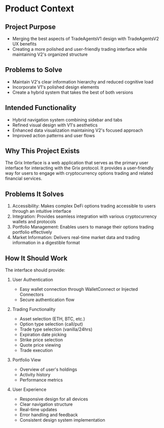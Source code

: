 # Product Context

## Project Purpose
- Merging the best aspects of TradeAgentsV1 design with TradeAgentsV2 UX benefits
- Creating a more polished and user-friendly trading interface while maintaining V2's organized structure

## Problems to Solve
- Maintain V2's clear information hierarchy and reduced cognitive load
- Incorporate V1's polished design elements
- Create a hybrid system that takes the best of both versions

## Intended Functionality
- Hybrid navigation system combining sidebar and tabs
- Refined visual design with V1's aesthetics
- Enhanced data visualization maintaining V2's focused approach
- Improved action patterns and user flows

## Why This Project Exists
The Grix Interface is a web application that serves as the primary user interface for interacting with the Grix protocol. It provides a user-friendly way for users to engage with cryptocurrency options trading and related financial services.

## Problems It Solves
1. Accessibility: Makes complex DeFi options trading accessible to users through an intuitive interface
2. Integration: Provides seamless integration with various cryptocurrency wallets and protocols
3. Portfolio Management: Enables users to manage their options trading portfolio effectively
4. Market Information: Delivers real-time market data and trading information in a digestible format

## How It Should Work
The interface should provide:

1. User Authentication
   - Easy wallet connection through WalletConnect or Injected Connectors
   - Secure authentication flow

2. Trading Functionality
   - Asset selection (ETH, BTC, etc.)
   - Option type selection (call/put)
   - Trade type selection (vanilla/24hrs)
   - Expiration date picking
   - Strike price selection
   - Quote price viewing
   - Trade execution

3. Portfolio View
   - Overview of user's holdings
   - Activity history
   - Performance metrics

4. User Experience
   - Responsive design for all devices
   - Clear navigation structure
   - Real-time updates
   - Error handling and feedback
   - Consistent design system implementation 